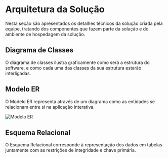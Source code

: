 # Arquitetura da Solução

Nesta seção são apresentados os detalhes técnicos da solução criada pela equipe, tratando dos componentes que fazem parte da solução e do ambiente de hospedagem da solução.

## Diagrama de Classes

O diagrama de classes ilustra graficamente como será a estrutura do software, e como cada uma das classes da sua estrutura estarão interligadas.



## Modelo ER

O Modelo ER representa através de um diagrama como as entidades se relacionam entre si na aplicação interativa.

![Modelo ER](https://user-images.githubusercontent.com/98955531/193423008-2f9a6130-720a-48aa-a545-4ebcf62ba310.png)



## Esquema Relacional

O Esquema Relacional corresponde à representação dos dados em tabelas juntamente com as restrições de integridade e chave primária.

